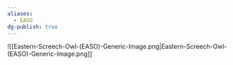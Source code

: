 ```yaml
---
aliases:
  - EASO
dg-publish: true
---
```

![[Eastern-Screech-Owl-(EASO)-Generic-Image.png|Eastern-Screech-Owl-(EASO)-Generic-Image.png]]